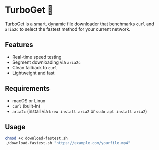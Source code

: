 # TurboGet 🚀

TurboGet is a smart, dynamic file downloader that benchmarks `curl` and `aria2c` to select the fastest method for your current network.

## Features

- Real-time speed testing
- Segment downloading via `aria2c`
- Clean fallback to `curl`
- Lightweight and fast

## Requirements

- macOS or Linux
- `curl` (built-in)
- `aria2c` (install via `brew install aria2` or `sudo apt install aria2`)

## Usage

```bash
chmod +x download-fastest.sh
./download-fastest.sh "https://example.com/yourfile.mp4"
